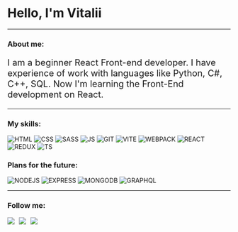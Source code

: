 <h1 >Hello, I'm Vitalii</h1>

<hr>

<div>
<h3>About me:</h3>
<p style="font-size: 20px">
I am a beginner React Front-end developer. I have experience of work with languages like Python, C#, C++, SQL. Now I'm learning the Front-End development on React.
</p>
</div>

<hr>

<h3>My skills:</h3>

![HTML](https://img.shields.io/badge/HTML-333333?style=for-the-badge&logo=HTML5) ![CSS](https://img.shields.io/badge/CSS-333333?style=for-the-badge&logo=CSS3) ![SASS](https://img.shields.io/badge/SASS-333333?style=for-the-badge&logo=sass) ![JS](https://img.shields.io/badge/JS-333333?style=for-the-badge&logo=javascript) ![GIT](https://img.shields.io/badge/GIT-333333?style=for-the-badge&logo=git) ![VITE](https://img.shields.io/badge/VITE-333333?style=for-the-badge&logo=VITE) ![WEBPACK](https://img.shields.io/badge/WEBPACK-333333?style=for-the-badge&logo=Webpack) ![REACT](https://img.shields.io/badge/REACT-333333?style=for-the-badge&logo=REACT) ![REDUX](https://img.shields.io/badge/REDUX-333333?style=for-the-badge&logo=REDUX) ![TS](https://img.shields.io/badge/TYPESCRIPT-333333?style=for-the-badge&logo=TYPESCRIPT) 

<h3>Plans for the future:</h3>

![NODEJS](https://img.shields.io/badge/NODEJS-333333?style=for-the-badge&logo=NODE.JS) ![EXPRESS](https://img.shields.io/badge/EXPRESS-333333?style=for-the-badge&logo=EXPRESS) ![MONGODB](https://img.shields.io/badge/MONGODB-333333?style=for-the-badge&logo=MONGODB) ![GRAPHQL](https://img.shields.io/badge/GRAPHQL-333333?style=for-the-badge&logo=GRAPHQL) 

<hr>

<h3>Follow me:</h3>

<div style="display: flex; gap: 10px">
<a href="https://t.me/iwenrad" target="_blank"><img src="https://img.shields.io/badge/TELEGRAM-333333?style=for-the-badge&logo=TELEGRAM"></a>
<a href="https://www.codewars.com/users/iWenrad"><img src="https://img.shields.io/badge/CodeWars-333333?style=for-the-badge&logo=CODEWARS"></a>
<a href="https://leetcode.com/wenrad/" target="_blank"><img src="https://img.shields.io/badge/leetcode-333333?style=for-the-badge&logo=leetcode"></a>
</div>
